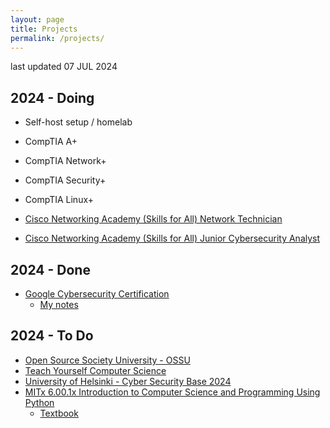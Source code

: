 ```yaml
---
layout: page
title: Projects
permalink: /projects/
---
```


last updated 07 JUL 2024

## 2024 - Doing
- Self-host setup / homelab

- CompTIA A+
- CompTIA Network+
- CompTIA Security+
- CompTIA Linux+

- [Cisco Networking Academy (Skills for All) Network Technician](https://skillsforall.com/career-path/network-technician?courseLang=en-US)
- [Cisco Networking Academy (Skills for All) Junior Cybersecurity Analyst](https://skillsforall.com/career-path/cybersecurity?courseLang=en-US)

## 2024 - Done
- [Google Cybersecurity Certification](https://grow.google/certificates/cybersecurity/)
    - [My notes](https://1dgk.github.io/2024/01/24/gcc-course-index.html)

## 2024 - To Do
- [Open Source Society University - OSSU](https://github.com/ossu/computer-science/blob/master/README.md)
- [Teach Yourself Computer Science](https://teachyourselfcs.com/)
- [University of Helsinki - Cyber Security Base 2024](https://cybersecuritybase.mooc.fi/)
- [MITx 6.00.1x Introduction to Computer Science and Programming Using Python](https://learning.edx.org/course/course-v1:MITx+6.00.1x+2T2018/home)
    - [Textbook](https://1drv.ms/b/s!AJounr3vgj6XhJU3?e=TDtskQ)

